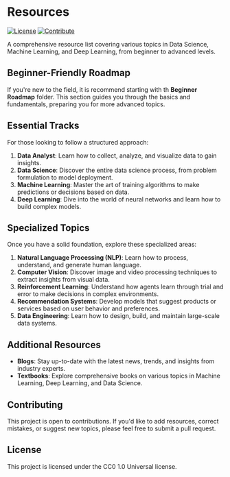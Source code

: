 # Resources

[![License](https://img.shields.io/badge/License-CC0%201.0%20Universal-brightgreen.svg?style=flat-square)](https://github.com/66daysofdata/License)
[![Contribute](https://img.shields.io/badge/PRs-Contributions%20are%20Welcome-blue.svg?style=flat-square)](https://github.com/66daysofdata/Welcome-to-the-community)

A comprehensive resource list covering various topics in Data Science, Machine Learning, and Deep Learning, from beginner to advanced levels.

## Beginner-Friendly Roadmap

If you're new to the field, it is recommend starting with th **Beginner Roadmap** folder. This section guides you through the basics and fundamentals, preparing you for more advanced topics.

## Essential Tracks

For those looking to follow a structured approach:

1. **Data Analyst**: Learn how to collect, analyze, and visualize data to gain insights.
2. **Data Science**: Discover the entire data science process, from problem formulation to model deployment.
3. **Machine Learning**: Master the art of training algorithms to make predictions or decisions based on data.
4. **Deep Learning**: Dive into the world of neural networks and learn how to build complex models.

## Specialized Topics

Once you have a solid foundation, explore these specialized areas:

1. **Natural Language Processing (NLP)**: Learn how to process, understand, and generate human language.
2. **Computer Vision**: Discover image and video processing techniques to extract insights from visual data.
3. **Reinforcement Learning**: Understand how agents learn through trial and error to make decisions in complex environments.
4. **Recommendation Systems**: Develop models that suggest products or services based on user behavior and preferences.
5. **Data Engineering**: Learn how to design, build, and maintain large-scale data systems.

## Additional Resources

* **Blogs**: Stay up-to-date with the latest news, trends, and insights from industry experts.
* **Textbooks**: Explore comprehensive books on various topics in Machine Learning, Deep Learning, and Data Science.

## Contributing

This project is open to contributions. If you'd like to add resources, correct mistakes, or suggest new topics, please feel free to submit a pull request.

## License

This project is licensed under the CC0 1.0 Universal license.

